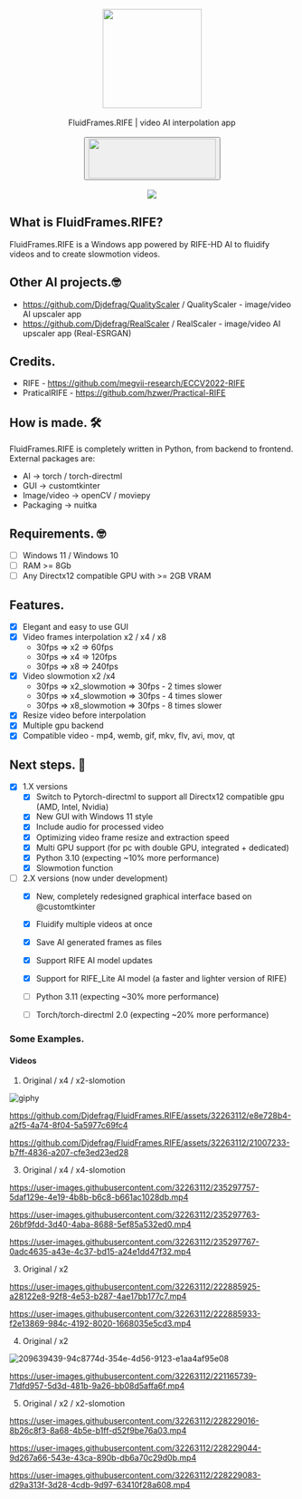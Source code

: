 <div align="center">
    <br>
    <img src="https://user-images.githubusercontent.com/32263112/216588514-0ad68175-c65e-47ee-9ca8-d163572d9be9.png" width="175"> </a> 
    <br><br>FluidFrames.RIFE | video AI interpolation app <br><br>
    <a href="https://jangystudio.itch.io/fluidframesrife">
         <button>
            <img src="https://static.itch.io/images/badge-color.svg" width="225" height="70">
        </button>
    </a>
</div>
<br>
<div align="center">
    <img src="https://github.com/Djdefrag/FluidFrames.RIFE/assets/32263112/3cfa7e44-3a19-4163-9153-82ac0af8d1cc"> </a> 
</div>

## What is FluidFrames.RIFE?
FluidFrames.RIFE is a Windows app powered by RIFE-HD AI to fluidify videos and to create slowmotion videos.

## Other AI projects.🤓
- https://github.com/Djdefrag/QualityScaler / QualityScaler - image/video AI upscaler app
- https://github.com/Djdefrag/RealScaler / RealScaler - image/video AI upscaler app (Real-ESRGAN)

## Credits.
- RIFE - https://github.com/megvii-research/ECCV2022-RIFE
- PraticalRIFE - https://github.com/hzwer/Practical-RIFE

## How is made. 🛠

FluidFrames.RIFE is completely written in Python, from backend to frontend. 
External packages are:
- AI  -> torch / torch-directml
- GUI -> customtkinter
- Image/video -> openCV / moviepy
- Packaging   -> nuitka

## Requirements. 🤓
- [ ] Windows 11 / Windows 10
- [ ] RAM >= 8Gb
- [ ] Any Directx12 compatible GPU with >= 2GB VRAM

## Features.
- [x] Elegant and easy to use GUI
- [x] Video frames interpolation x2 / x4 / x8
   - 30fps => x2 => 60fps
   - 30fps => x4 => 120fps
   - 30fps => x8 => 240fps
 - [x] Video slowmotion x2 /x4
   - 30fps => x2_slowmotion => 30fps - 2 times slower
   - 30fps => x4_slowmotion => 30fps - 4 times slower
   - 30fps => x8_slowmotion => 30fps - 8 times slower
- [x] Resize video before interpolation
- [x] Multiple gpu backend
- [x] Compatible video  - mp4, wemb, gif, mkv, flv, avi, mov, qt 

## Next steps. 🤫
- [x] 1.X versions
    - [x] Switch to Pytorch-directml to support all Directx12 compatible gpu (AMD, Intel, Nvidia)
    - [x] New GUI with Windows 11 style
    - [x] Include audio for processed video
    - [x] Optimizing video frame resize and extraction speed
    - [x] Multi GPU support (for pc with double GPU, integrated + dedicated)
    - [x] Python 3.10 (expecting ~10% more performance)
    - [x] Slowmotion function
- [ ] 2.X versions (now under development)
    - [x] New, completely redesigned graphical interface based on @customtkinter
    - [x] Fluidify multiple videos at once
    - [x] Save AI generated frames as files
    - [x] Support RIFE AI model updates
    - [x] Support for RIFE_Lite AI model (a faster and lighter version of RIFE) 
    - [ ] Python 3.11 (expecting ~30% more performance)
    - [ ] Torch/torch-directml 2.0 (expecting ~20% more performance)


### Some Examples.
#### Videos
1. Original / x4 / x2-slomotion

![giphy](https://github.com/Djdefrag/FluidFrames.RIFE/assets/32263112/eebc82fd-8218-4f40-b969-b74c9dd6f2e8)

https://github.com/Djdefrag/FluidFrames.RIFE/assets/32263112/e8e728b4-a2f5-4a74-8f04-5a5977c69fc4

https://github.com/Djdefrag/FluidFrames.RIFE/assets/32263112/21007233-b7ff-4836-a207-cfe3ed23ed28


3. Original / x4 / x4-slomotion

https://user-images.githubusercontent.com/32263112/235297757-5daf129e-4e19-4b8b-b6c8-b661ac1028db.mp4

https://user-images.githubusercontent.com/32263112/235297763-26bf9fdd-3d40-4aba-8688-5ef85a532ed0.mp4

https://user-images.githubusercontent.com/32263112/235297767-0adc4635-a43e-4c37-bd15-a24e1dd47f32.mp4


3. Original / x2

https://user-images.githubusercontent.com/32263112/222885925-a28122e8-92f8-4e53-b287-4ae17bb177c7.mp4

https://user-images.githubusercontent.com/32263112/222885933-f2e13869-984c-4192-8020-1668035e5cd3.mp4


4. Original / x2

![209639439-94c8774d-354e-4d56-9123-e1aa4af95e08](https://user-images.githubusercontent.com/32263112/221165591-3a0fb780-3ba8-4cf5-8405-fc83eb58ee66.gif)

https://user-images.githubusercontent.com/32263112/221165739-71dfd957-5d3d-481b-9a26-bb08d5affa6f.mp4


5. Original / x2 / x2-slomotion

https://user-images.githubusercontent.com/32263112/228229016-8b26c8f3-8a68-4b5e-b1ff-d52f9be76a03.mp4

https://user-images.githubusercontent.com/32263112/228229044-9d267a66-543e-43ca-890b-db6a70c29d0b.mp4

https://user-images.githubusercontent.com/32263112/228229083-d29a313f-3d28-4cdb-9d97-63410f28a608.mp4




